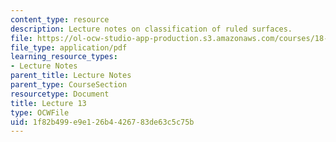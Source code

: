 ```yaml
---
content_type: resource
description: Lecture notes on classification of ruled surfaces.
file: https://ol-ocw-studio-app-production.s3.amazonaws.com/courses/18-727-topics-in-algebraic-geometry-algebraic-surfaces-spring-2008/1f82b499e9e126b4426783de63c5c75b_lect13.pdf
file_type: application/pdf
learning_resource_types:
- Lecture Notes
parent_title: Lecture Notes
parent_type: CourseSection
resourcetype: Document
title: Lecture 13
type: OCWFile
uid: 1f82b499-e9e1-26b4-4267-83de63c5c75b
---
```

